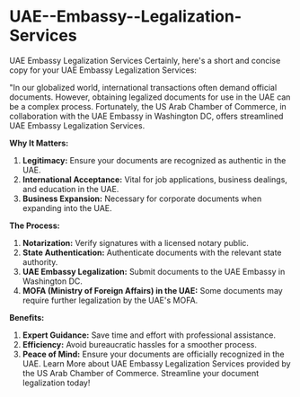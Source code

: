 # UAE--Embassy--Legalization-Services
UAE Embassy Legalization Services
Certainly, here's a short and concise copy for your UAE Embassy Legalization Services:

"In our globalized world, international transactions often demand official documents. However, obtaining legalized documents for use in the UAE can be a complex process. Fortunately, the US Arab Chamber of Commerce, in collaboration with the UAE Embassy in Washington DC, offers streamlined UAE Embassy Legalization Services.

**Why It Matters:**

1. **Legitimacy:** Ensure your documents are recognized as authentic in the UAE.
2. **International Acceptance:** Vital for job applications, business dealings, and education in the UAE.
3. **Business Expansion:** Necessary for corporate documents when expanding into the UAE.

**The Process:**

1. **Notarization:** Verify signatures with a licensed notary public.
2. **State Authentication:** Authenticate documents with the relevant state authority.
3. **UAE Embassy Legalization:** Submit documents to the UAE Embassy in Washington DC.
4. **MOFA (Ministry of Foreign Affairs) in the UAE:** Some documents may require further legalization by the UAE's MOFA.

**Benefits:**

1. **Expert Guidance:** Save time and effort with professional assistance.
2. **Efficiency:** Avoid bureaucratic hassles for a smoother process.
3. **Peace of Mind:** Ensure your documents are officially recognized in the UAE.
Learn More about UAE Embassy Legalization Services provided by the US Arab Chamber of Commerce. Streamline your document legalization today!

